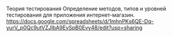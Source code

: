 Теория тестирования
Определение методов, типов и уровней тестирования для приложения интернет-магазин. https://docs.google.com/spreadsheets/d/1mhnPKs6QE-Dq-yurV_p0Qc9utVZJIbA9EvSpB0Evy48/edit?usp=sharing
